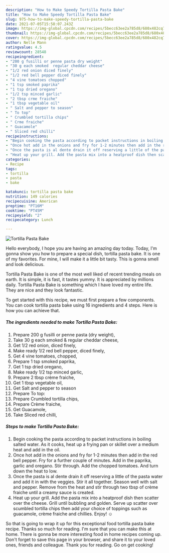 ```yaml
---
description: "How to Make Speedy Tortilla Pasta Bake"
title: "How to Make Speedy Tortilla Pasta Bake"
slug: 975-how-to-make-speedy-tortilla-pasta-bake
date: 2021-07-05T15:58:07.243Z
image: https://img-global.cpcdn.com/recipes/5becc63ee2a785d8/680x482cq70/tortilla-pasta-bake-recipe-main-photo.jpg
thumbnail: https://img-global.cpcdn.com/recipes/5becc63ee2a785d8/680x482cq70/tortilla-pasta-bake-recipe-main-photo.jpg
cover: https://img-global.cpcdn.com/recipes/5becc63ee2a785d8/680x482cq70/tortilla-pasta-bake-recipe-main-photo.jpg
author: Nelle Mann
ratingvalue: 4.5
reviewcount: 28548
recipeingredient:
- "200 g fusilli or penne pasta dry weight"
- "30 g each smoked  regular cheddar cheese"
- "1/2 red onion diced finely"
- "1/2 red bell pepper diced finely"
- "4 vine tomatoes chopped"
- "1 tsp smoked paprika"
- "1 tsp dried oregano"
- "1/2 tsp minced garlic"
- "2 tbsp crme fraiche"
- "1 tbsp vegetable oil"
- " Salt and pepper to season"
- " To top"
- " Crumbled tortilla chips"
- " Crme fraiche"
- " Guacamole"
- " Sliced red chilli"
recipeinstructions:
- "Begin cooking the pasta according to packet instructions in boiling salted water. As it cooks, heat up a frying pan or skillet over a medium heat and add in the oil."
- "Once hot add in the onions and fry for 1-2 minutes then add in the red bell pepper. Fry for a further couple of minutes. Add in the paprika, garlic and oregano. Stir through. Add the chopped tomatoes. And turn down the heat to low."
- "Once the pasta is al dente drain it off reserving a little of the pasta water and add it in with the veggies. Stir it all together. Season well with salt and pepper. Remove from the heat and stir through two tbsp of crème fraiche until a creamy sauce is created."
- "Heat up your grill. Add the pasta mix into a heatproof dish then scatter over the cheese. Grill until bubbling and golden. Serve up scatter over scumbled tortilla chips then add your choice of toppings such as guacamole, crème fraiche and chillies. Enjoy! ☺️"
categories:
- Recipe
tags:
- tortilla
- pasta
- bake

katakunci: tortilla pasta bake 
nutrition: 149 calories
recipecuisine: American
preptime: "PT16M"
cooktime: "PT45M"
recipeyield: "2"
recipecategory: Lunch

---
```



![Tortilla Pasta Bake](https://img-global.cpcdn.com/recipes/5becc63ee2a785d8/680x482cq70/tortilla-pasta-bake-recipe-main-photo.jpg)

Hello everybody, I hope you are having an amazing day today. Today, I'm gonna show you how to prepare a special dish, tortilla pasta bake. It is one of my favorites. For mine, I will make it a little bit tasty. This is gonna smell and look delicious.

Tortilla Pasta Bake is one of the most well liked of recent trending meals on earth. It is simple, it is fast, it tastes yummy. It is appreciated by millions daily. Tortilla Pasta Bake is something which I have loved my entire life. They are nice and they look fantastic.




To get started with this recipe, we must first prepare a few components. You can cook tortilla pasta bake using 16 ingredients and 4 steps. Here is how you can achieve that.

<!--inarticleads1-->

##### The ingredients needed to make Tortilla Pasta Bake:

1. Prepare 200 g fusilli or penne pasta (dry weight),
1. Take 30 g each smoked &amp; regular cheddar cheese,
1. Get 1/2 red onion, diced finely,
1. Make ready 1/2 red bell pepper, diced finely,
1. Get 4 vine tomatoes, chopped,
1. Prepare 1 tsp smoked paprika,
1. Get 1 tsp dried oregano,
1. Make ready 1/2 tsp minced garlic,
1. Prepare 2 tbsp crème fraiche,
1. Get 1 tbsp vegetable oil,
1. Get  Salt and pepper to season
1. Prepare  To top:
1. Prepare  Crumbled tortilla chips,
1. Prepare  Crème fraiche,
1. Get  Guacamole,
1. Take  Sliced red chilli,




<!--inarticleads2-->

##### Steps to make Tortilla Pasta Bake:

1. Begin cooking the pasta according to packet instructions in boiling salted water. As it cooks, heat up a frying pan or skillet over a medium heat and add in the oil.
1. Once hot add in the onions and fry for 1-2 minutes then add in the red bell pepper. Fry for a further couple of minutes. Add in the paprika, garlic and oregano. Stir through. Add the chopped tomatoes. And turn down the heat to low.
1. Once the pasta is al dente drain it off reserving a little of the pasta water and add it in with the veggies. Stir it all together. Season well with salt and pepper. Remove from the heat and stir through two tbsp of crème fraiche until a creamy sauce is created.
1. Heat up your grill. Add the pasta mix into a heatproof dish then scatter over the cheese. Grill until bubbling and golden. Serve up scatter over scumbled tortilla chips then add your choice of toppings such as guacamole, crème fraiche and chillies. Enjoy! ☺️




So that is going to wrap it up for this exceptional food tortilla pasta bake recipe. Thanks so much for reading. I'm sure that you can make this at home. There is gonna be more interesting food in home recipes coming up. Don't forget to save this page in your browser, and share it to your loved ones, friends and colleague. Thank you for reading. Go on get cooking!
